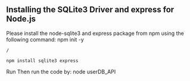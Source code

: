 ## Installing the SQLite3 Driver and express for Node.js
Please install the node-sqlite3 and express package from npm using the following command:
    npm init -y
    
    /
    
    npm install sqlite3 express

Run
Then run the code by:
            node userDB_API




 
